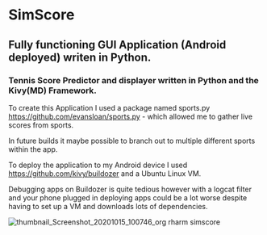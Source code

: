 # SimScore
## Fully functioning GUI Application (Android deployed) writen in Python.
### Tennis Score Predictor and displayer written in Python and the Kivy(MD) Framework.

To create this Application I used a package named sports.py https://github.com/evansloan/sports.py - which allowed me to gather live scores from sports.

In future builds it maybe possible to branch out to multiple different sports within the app.

To deploy the application to my Android device I used https://github.com/kivy/buildozer and a Ubuntu Linux VM.

Debugging apps on Buildozer is quite tedious however with a logcat filter and your phone plugged in deploying apps could be a lot worse despite having to set up a VM and downloads lots of dependencies.

![thumbnail_Screenshot_20201015_100746_org rharm simscore](https://user-images.githubusercontent.com/72558934/96102655-a9d08900-0ece-11eb-9076-21f5e5f0a392.jpg)
